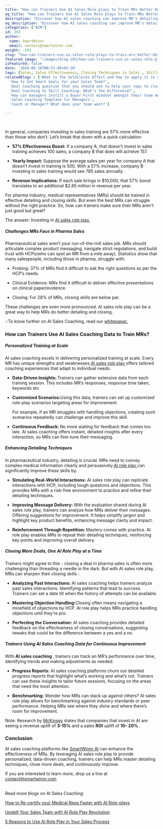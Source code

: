 ```yaml
---
title: "How can Trainers Use AI Sales Role plays to Train MRs Better Detailing and Closing Techniques"
og_title: "How can Trainers Use AI Sales Role plays to Train MRs Better Detailing and Closing Techniques"
description: "Discover how AI sales coaching can improve MR’s detailing and closing techniques. Learn about personalized, data-driven insights and practical applications of AI role play to boost sales effectiveness and drive revenue."
og_description: "Discover how AI sales coaching can improve MR’s detailing and closing techniques. Learn about personalized, data-driven insights and practical applications of AI role play to boost sales effectiveness and drive revenue."
categories: ["ACM"]
id: 293
author:
  name: SmartWinnr
  email: contact@smartwinnr.com
weight: -293
slug: "how-can-trainers-use-ai-sales-role-plays-to-train-mrs-better-detailing-and-closing-techniques"
featured_image: "/images/blog-293/how-can-trainers-use-ai-sales-role-plays-to-train-mrs-better-detailing-and-closing-techniques.png"
isFeatured: false
date: '2024-09-18T00:51:00+05:30'
tags: [Sales, Sales Effectiveness, Closing Techniques in Sales , Skills Gap, Performance Tracker, Sales Techniques for Closing, Time Management Activities  ]
relatedBlogs : ['What is the Goldilocks Effect and how to apply it in your business?',
  'How to Set Smart Goals for your Sales Team?',
  'Deal Coaching question that you should ask to help your reps to close more deals',
  'Deal Coaching Vs Skill Coaching: What’s the Difference?',
  'How can managers instill a Buyer-First mindset amongst their team members?',
  'Sales Coaching Template for Managers',
  'Coach or Manager? What does your team want?']

---
```

<br>  

In general, companies investing in sales training are 57% more effective than those who don’t. Let’s break that down with a quick calculation:   

<ul>
    <li>
      <p><b>57% Effectiveness Boost:</b> If a company A, that doesn’t invest in sales training achieves 100 sales, a company B that does will achieve 157. 
</p>
    </li>
    <li>
      <p><b>Yearly Impact: </b>Suppose the average sales per year for company A that doesn’t invest in training is 500. With a 57% increase, company B investing in sales training would see 785 sales annually. 
</p>
    </li>
    <li>
      <p><b>Revenue Implications: </b> If each sale brings in $10,000, that 57% boost translates to an additional $2.85 million in revenue per year. 
 </p>
    </li>
</ul>

<p>For pharma industry, medical representatives (MRs) should be trained in effective detailing and closing skills. But even the best MRs can struggle without the right practice. So, how can trainers make sure their MRs aren’t just good but great?  </p>


The answer: Investing in <a href="https://www.smartwinnr.com/product/two-way-ai-role-plays/" target="_blank" class="">AI sales role play. </a> 


<h5 class="ml-bold-text ml-margin-top-bottom20">Challenges MRs Face in Pharma Sales </h5>

Pharmaceutical sales aren’t your run-of-the-mill sales job. MRs should articulate complex product messaging, navigate strict regulations, and build trust with HCPs(who can spot an MR from a mile away). Statistics show that many salespeople, including those in pharma, struggle with:   

<ul>
    <li>
      <p>Probing: 37% of MRs find it difficult to ask the right questions as per the HCP’s needs.  
</p>
    </li>
    <li>
      <p>Clinical Evidence: MRs find it difficult to deliver effective presentations on clinical paper/evidence. 
</p>
    </li>
    <li>
      <p>Closing: For 28% of MRs, closing skills are below par.  
 </p>
    </li>
</ul>

These challenges are even more pronounced. AI sales role play can be a great way to help MRs do better detailing and closing. 


&#128161;To know further on AI Sales Coaching, read our  <a href="https://docsend.dropbox.com/view/qqaczfsaed7fatr4" target="_blank" class="">whitepaper. </a> 

<h3 class="ml-bold-text ml-margin-top-bottom20">How can Trainers Use AI Sales Coaching Data to Train MRs?</h3>

<h5 class="ml-bold-text ml-margin-top-bottom20">Personalized Training at Scale </h5>

AI sales coaching excels in delivering personalized training at scale. Every MR has unique strengths and weaknesses.<a href="https://www.smartwinnr.com/post/5-reasons-to-use-ai-role-play-in-your-sales-process/" target="_blank" class="">AI sales role play </a>  offers tailored coaching experiences that adapt to individual needs. 

<ul>
    <li>
      <p><b>Data-Driven Insights: </b> Trainers can gather extensive data from each training session. This includes MR’s responses, response time taken, keywords etc 
</p>
    </li>
    <li>
      <p><b>Customized Scenarios:</b>Using this data, trainers can set up customized role-play scenarios targeting areas for improvement.
      <div>
      For example, if an MR struggles with handling objections, creating such scenarios repeatedly can challenge and improve this skill. 
      </div>   
</p>
    </li>
    <li>
      <p><b>Continuous Feedback: </b> No more waiting for feedback that comes too late. AI sales coaching offers instant, detailed insights after every interaction, so MRs can fine-tune their messaging. 
 </p>
    </li>
</ul>


<h5 class="ml-bold-text ml-margin-top-bottom20">Enhancing Detailing Techniques </h5>

In pharmaceutical industry, detailing is crucial. MRs need to convey complex medical information clearly and persuasively.<a href="https://www.smartwinnr.com/post/upskill-your-sales-team-with-ai-role-play-revolution" target="_blank" class="">AI role play </a> can significantly improve these skills by:  

<ul>
    <li>
      <p><b>Simulating Real-World Interactions:</b> AI sales role play can replicate interactions with HCP, including tough questions and objections. This provides MRs with a risk-free environment to practice and refine their detailing techniques. 
 
</p>
    </li>
    <li>
      <p><b>Improving Message Delivery: </b> With the evaluation shared during AI sales role play, trainers can analyze how MRs deliver their messages. Offering suggestions for improvement. It helps simplify jargon and highlight key product benefits, enhancing message clarity and impact. 
</p>
    </li>
    <li>
      <p><b>Reinforcement Through Repetition: </b> Mastery comes with practice. AI role play enables MRs to repeat their detailing techniques, reinforcing key points and improving overall delivery. 
 </p>
    </li>
</ul>

<h5 class="ml-bold-text ml-margin-top-bottom20">Closing More Deals, One AI Role Play at a Time </h5>

Trainers might agree to this - closing a deal in pharma sales is often more challenging than threading a needle in the dark. But with AI sales role play, MRs can sharpen their closing skills : 

<ul>
    <li>
      <p><b>Analyzing Past Interactions: </b> AI sales coaching helps trainers analyze past sales interactions. Identifying patterns that lead to success. Trainers can set a date till when the history of attempts can be available.  
</p>
    </li>
    <li>
      <p><b>Mastering Objection Handling:</b>Closing often means navigating a minefield of objections by HCP. AI role play helps MRs practice handling objections until they’re pro.  

</p>
    </li>
    <li>
      <p><b>Perfecting the Conversation:</b> AI sales coaching provides detailed feedback on the effectiveness of closing conversations, suggesting tweaks that could be the difference between a yes and a no.  
 </p>
    </li>
</ul>

<h5 class="ml-bold-text ml-margin-top-bottom20">Trainers Using AI Sales Coaching Data for Continuous Improvement </h5>

With <b>AI sales coaching </b>, trainers can track an MR’s performance over time, identifying trends and making adjustments as needed.  

<ul>
    <li>
      <p><b>Progress Reports:</b> AI sales coaching platforms churn out detailed progress reports that highlight what’s working and what’s not. Trainers can use these insights to tailor future sessions, focusing on the areas that need the most attention. 

</p>
    </li>
    <li>
      <p><b>Benchmarking: </b>Wonder how MRs can stack up against others? AI sales role play allows for benchmarking against industry standards or peer performance. Helping MRs see where they shine and where there’s room for improvement. 
         
</p>
    </li>
</ul>
 
Note: Research by <a href="https://www.mckinsey.com/capabilities/growth-marketing-and-sales/our-insights/ai-powered-marketing-and-sales-reach-new-heights-with-generative-ai" target="_blank" class="">McKinsey</a>  states that companies that invest in AI are seeing a revenue uplift of <b>3-15%</b> and a sales <b>ROI</b> uplift of <b>10- 20% </b>. 


<h3 class="ml-bold-text ml-margin-top-bottom20">Conclusion </h3>

AI sales coaching platforms like <a href="https://www.smartwinnr.com/product/two-way-ai-role-plays/" target="_blank" class="">SmartWinnr AI</a>  can enhance the effectiveness of MRs. By leveraging AI sales role play to provide personalized, data-driven coaching, trainers can help MRs master detailing techniques, close more deals, and continuously improve. 

If you are interested to learn more, drop us a line at <a href="mailto:contact@smartwinnr.com" target="_blank" class=""><span>contact@smartwinnr.com</span></a> 


<br/>
Read more blogs on AI Sales Coaching: 


<a href="https://www.smartwinnr.com/post/how-to-re-certify-your-medical-reps-faster-with-ai-role-plays" target="_blank" class="">How to Re-certify your Medical Reps Faster with AI Role-plays </a>

<a href="https://www.smartwinnr.com/post/upskill-your-sales-team-with-ai-role-play-revolution/" target="_blank" class="">Upskill Your Sales Team with AI Role Play Revolution </a>

<a href="https://www.smartwinnr.com/post/5-reasons-to-use-ai-role-play-in-your-sales-process" target="_blank" class="">5 Reasons to Use AI Role Play in Your Sales Process  </a>